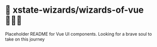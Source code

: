 # 🔮 xstate-wizards/wizards-of-vue 🧙🏽‍♂️

Placeholder README for Vue UI components. Looking for a brave soul to take on this journey